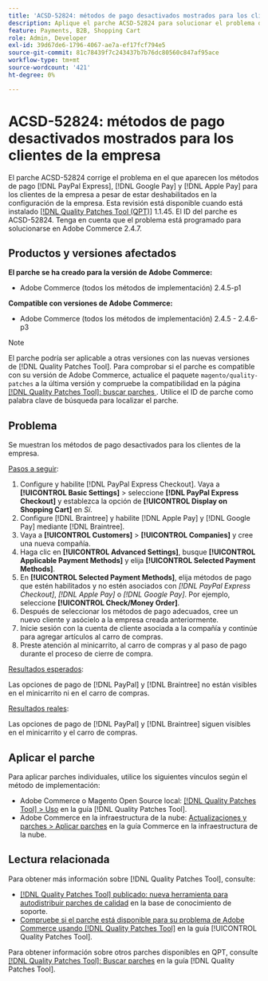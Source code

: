 ```yaml
---
title: 'ACSD-52824: métodos de pago desactivados mostrados para los clientes de la empresa'
description: Aplique el parche ACSD-52824 para solucionar el problema de Adobe Commerce donde aparecen  [!DNL PayPal Express], [!DNL Google Pay], and [!DNL Apple Pay] métodos de pago para clientes de la empresa a pesar de estar deshabilitados en la configuración de la empresa.
feature: Payments, B2B, Shopping Cart
role: Admin, Developer
exl-id: 39d67de6-1796-4067-ae7a-ef17fcf794e5
source-git-commit: 81c78439f7c243437b7b76dc80560c847af95ace
workflow-type: tm+mt
source-wordcount: '421'
ht-degree: 0%

---
```


# ACSD-52824: métodos de pago desactivados mostrados para los clientes de la empresa

El parche ACSD-52824 corrige el problema en el que aparecen los métodos de pago [!DNL PayPal Express], [!DNL Google Pay] y [!DNL Apple Pay] para los clientes de la empresa a pesar de estar deshabilitados en la configuración de la empresa. Esta revisión está disponible cuando está instalado [[!DNL Quality Patches Tool (QPT)]](https://experienceleague.adobe.com/es/docs/commerce-knowledge-base/kb/announcements/commerce-announcements/magento-quality-patches-released-new-tool-to-self-serve-quality-patches) 1.1.45. El ID del parche es ACSD-52824. Tenga en cuenta que el problema está programado para solucionarse en Adobe Commerce 2.4.7.

## Productos y versiones afectados

**El parche se ha creado para la versión de Adobe Commerce:**

* Adobe Commerce (todos los métodos de implementación) 2.4.5-p1

**Compatible con versiones de Adobe Commerce:**

* Adobe Commerce (todos los métodos de implementación) 2.4.5 - 2.4.6-p3

>[!NOTE]
>
>El parche podría ser aplicable a otras versiones con las nuevas versiones de [!DNL Quality Patches Tool]. Para comprobar si el parche es compatible con su versión de Adobe Commerce, actualice el paquete `magento/quality-patches` a la última versión y compruebe la compatibilidad en la página [[!DNL Quality Patches Tool]: buscar parches ](https://experienceleague.adobe.com/tools/commerce-quality-patches/index.html?lang=es). Utilice el ID de parche como palabra clave de búsqueda para localizar el parche.

## Problema

Se muestran los métodos de pago desactivados para los clientes de la empresa.

<u>Pasos a seguir</u>:

1. Configure y habilite [!DNL PayPal Express Checkout]. Vaya a **[!UICONTROL Basic Settings]** > seleccione **[!DNL PayPal Express Checkout]** y establezca la opción de **[!UICONTROL Display on Shopping Cart]** en *Sí*.
1. Configure [!DNL Braintree] y habilite [!DNL Apple Pay] y [!DNL Google Pay] mediante [!DNL Braintree].
1. Vaya a **[!UICONTROL Customers]** > **[!UICONTROL Companies]** y cree una nueva compañía.
1. Haga clic en **[!UICONTROL Advanced Settings]**, busque **[!UICONTROL Applicable Payment Methods]** y elija **[!UICONTROL Selected Payment Methods]**.
1. En **[!UICONTROL Selected Payment Methods]**, elija métodos de pago que estén habilitados y no estén asociados con *[!DNL PayPal Express Checkout]*, *[!DNL Apple Pay]* o *[!DNL Google Pay]*. Por ejemplo, seleccione **[!UICONTROL Check/Money Order]**.
1. Después de seleccionar los métodos de pago adecuados, cree un nuevo cliente y asócielo a la empresa creada anteriormente.
1. Inicie sesión con la cuenta de cliente asociada a la compañía y continúe para agregar artículos al carro de compras.
1. Preste atención al minicarrito, al carro de compras y al paso de pago durante el proceso de cierre de compra.

<u>Resultados esperados</u>:

Las opciones de pago de [!DNL PayPal] y [!DNL Braintree] no están visibles en el minicarrito ni en el carro de compras.

<u>Resultados reales</u>:

Las opciones de pago de [!DNL PayPal] y [!DNL Braintree] siguen visibles en el minicarrito y el carro de compras.

## Aplicar el parche

Para aplicar parches individuales, utilice los siguientes vínculos según el método de implementación:

* Adobe Commerce o Magento Open Source local: [[!DNL Quality Patches Tool] > Uso](/help/tools/quality-patches-tool/usage.md) en la guía [!DNL Quality Patches Tool].
* Adobe Commerce en la infraestructura de la nube: [Actualizaciones y parches > Aplicar parches](https://experienceleague.adobe.com/docs/commerce-cloud-service/user-guide/develop/upgrade/apply-patches.html?lang=es) en la guía Commerce en la infraestructura de la nube.

## Lectura relacionada

Para obtener más información sobre [!DNL Quality Patches Tool], consulte:

* [[!DNL Quality Patches Tool] publicado: nueva herramienta para autodistribuir parches de calidad](https://experienceleague.adobe.com/es/docs/commerce-knowledge-base/kb/announcements/commerce-announcements/magento-quality-patches-released-new-tool-to-self-serve-quality-patches) en la base de conocimiento de soporte.
* [Compruebe si el parche está disponible para su problema de Adobe Commerce usando [!DNL Quality Patches Tool]](/help/tools/quality-patches-tool/patches-available-in-qpt/check-patch-for-magento-issue-with-magento-quality-patches.md) en la guía [!UICONTROL Quality Patches Tool].


Para obtener información sobre otros parches disponibles en QPT, consulte [[!DNL Quality Patches Tool]: Buscar parches](https://experienceleague.adobe.com/tools/commerce-quality-patches/index.html?lang=es) en la guía [!DNL Quality Patches Tool].
